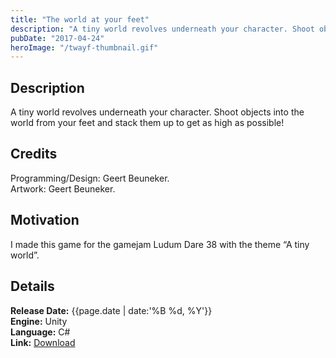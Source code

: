 ```yaml
---
title: "The world at your feet"
description: "A tiny world revolves underneath your character. Shoot objects into the world from your feet and stack them up to get as high as possible!"
pubDate: "2017-04-24"
heroImage: "/twayf-thumbnail.gif"
---
```


## Description

A tiny world revolves underneath your character. Shoot objects into the world from your feet and stack them up to get as high as possible!

## Credits

Programming/Design: Geert Beuneker.  
Artwork: Geert Beuneker.

## Motivation

I made this game for the gamejam Ludum Dare 38 with the theme “A tiny world”.

## Details

**Release Date:** {{page.date | date:'%B %d, %Y'}}  
**Engine:** Unity  
**Language:** C#  
**Link:** [Download](http://gamejolt.com/games/TWAYF/251647)
